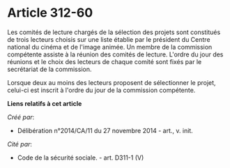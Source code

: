 # Article 312-60

Les comités de lecture chargés de la sélection des projets sont constitués de trois lecteurs choisis sur une liste établie
par le président du Centre national du cinéma et de l'image animée. Un membre de la commission compétente assiste à la
réunion des comités de lecture. L'ordre du jour des réunions et le choix des lecteurs de chaque comité sont fixés par le
secrétariat de la commission. 

Lorsque deux au moins des lecteurs proposent de sélectionner le projet, celui-ci est inscrit à l'ordre du jour de la
commission compétente.

**Liens relatifs à cet article**

_Créé par_:

  - Délibération n°2014/CA/11 du 27 novembre 2014 - art., v. init.

_Cité par_:

  - Code de la sécurité sociale. - art. D311-1 (V)
